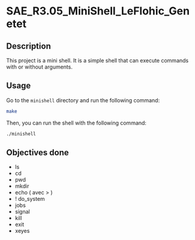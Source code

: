 # SAE_R3.05_MiniShell_LeFlohic_Genetet

## Description

This project is a mini shell. It is a simple shell that can execute commands with or without arguments.

## Usage

Go to the `minishell` directory and run the following command:

```bash
make
```

Then, you can run the shell with the following command:

```bash 
./minishell
```


## Objectives done

- ls
- cd
- pwd
- mkdir
- echo ( avec > )
- ! do_system 
- jobs
- signal
- kill
- exit
- xeyes